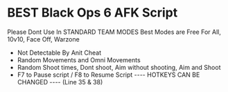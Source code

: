  # BEST Black Ops 6 AFK Script
 
 Please Dont Use In STANDARD TEAM MODES
  Best Modes are
   Free For All, 10v10, Face Off, Warzone
- Not Detectable By Anit Cheat
- Random Movements and Omni Movements
- Random Shoot times, Dont shoot, Aim without shooting, Aim and Shoot
- F7 to Pause script / F8 to Resume Script ---- HOTKEYS CAN BE CHANGED ---- (Line 35 & 38)
